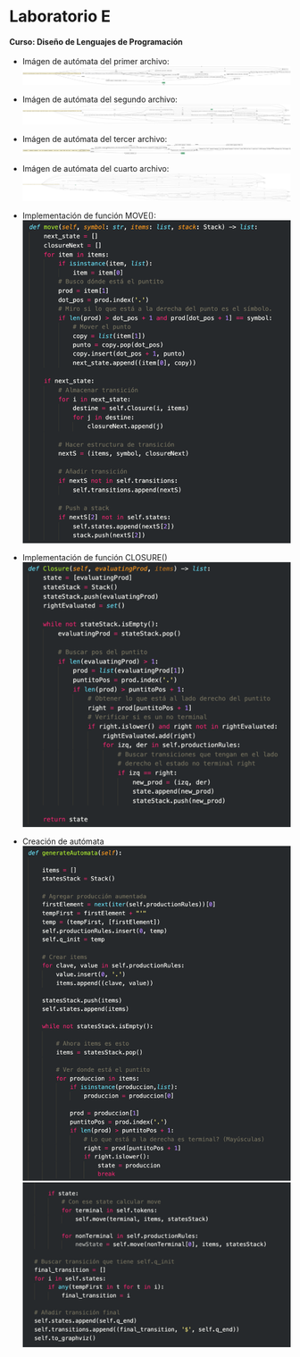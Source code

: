 # Laboratorio E
#### Curso: Diseño de Lenguajes de Programación

- Imágen de autómata del primer archivo:
![Automata](automataImage/lr1.jpg)

- Imágen de autómata del segundo archivo:
![Automata](automataImage/lr2.jpg)

- Imágen de autómata del tercer archivo:
![Automata](automataImage/lr3.jpg)

- Imágen de autómata del cuarto archivo:
![Automata](automataImage/lr4.jpg)

- Implementación de función MOVE():
![Move](ReadmeLabE/move.png)

- Implementación de función CLOSURE()
![Closure](ReadmeLabE/closure.png)

- Creación de autómata
![Create part 1](ReadmeLabE/create1.png)
![Create part 2](ReadmeLabE/create2.png)
